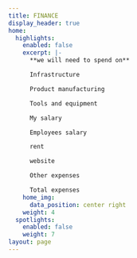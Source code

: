 ```yaml
---
title: FINANCE
display_header: true
home:
  highlights:
    enabled: false
    excerpt: |-
      **we will need to spend on**

      Infrastructure 

      Product manufacturing 

      Tools and equipment 

      My salary 

      Employees salary 

      rent 

      website 

      Other expenses 

      Total expenses
    home_img:
      data_position: center right
    weight: 4
  spotlights:
    enabled: false
    weight: 7
layout: page
---
```


